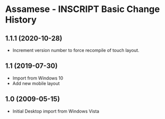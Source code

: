 Assamese - INSCRIPT Basic Change History
====================

1.1.1 (2020-10-28)
----------------
* Increment version number to force recompile of touch layout.

1.1 (2019-07-30)
----------------
* Import from Windows 10
* Add new mobile layout

1.0 (2009-05-15)
----------------------
* Initial Desktop import from Windows Vista
